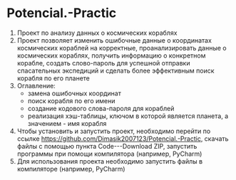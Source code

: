 # Potencial.-Practic
1. Проект по анализу данных о космических кораблях
2. Проект позволяет изменить ошибочные данные о координатах космических кораблей на корректные, проанализировать данные о космических кораблях, получить информацию о конкретном корабле, создать слово-пароль для успешной отправки спасательных экспедиций и сделать более эффективным поиск корабля по его планете
3. Оглавление:
   - замена ошибочных координат
   - поиск корабля по его имени
   - создание кодового слова-пароля для кораблей
   - реализация хэш-таблицы, ключом в которой является планета, а значением - имя корабля
4. Чтобы установить и запустить проект, необходимо перейти по ссылке https://github.com/Dimasik2007123/Potencial.-Practic, скачать файлы с помощью пункта Code---Download ZIP, запустить программы при помощи компилятора (например, PyCharm)
5. Для использования проекта необходимо запустить файлы в компиляторе (например, PyCharm)
